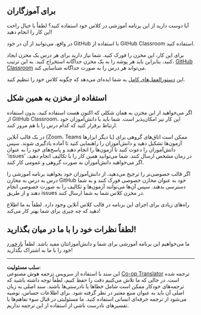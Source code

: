 <!--
CO_OP_TRANSLATOR_METADATA:
{
  "original_hash": "b37de02054fa6c0438ede6fabe1fdfb8",
  "translation_date": "2025-09-03T22:14:05+00:00",
  "source_file": "for-teachers.md",
  "language_code": "fa"
}
-->
## برای آموزگاران

آیا دوست دارید از این برنامه آموزشی در کلاس خود استفاده کنید؟ لطفاً با خیال راحت این کار را انجام دهید!

در واقع، می‌توانید از آن در خود GitHub با استفاده از GitHub Classroom استفاده کنید.

برای این کار، این مخزن را فورک کنید. شما نیاز دارید برای هر درس یک مخزن ایجاد کنید، بنابراین باید هر پوشه را به یک مخزن جداگانه استخراج کنید. به این ترتیب، [GitHub Classroom](https://classroom.github.com/classrooms) می‌تواند هر درس را به صورت جداگانه شناسایی کند.

این [دستورالعمل‌های کامل](https://github.blog/2020-03-18-set-up-your-digital-classroom-with-github-classroom/) به شما ایده‌ای می‌دهد که چگونه کلاس خود را تنظیم کنید.

## استفاده از مخزن به همین شکل

اگر می‌خواهید از این مخزن به همان شکلی که اکنون هست استفاده کنید، بدون استفاده از GitHub Classroom، این کار نیز امکان‌پذیر است. شما باید با دانش‌آموزان خود ارتباط برقرار کنید که کدام درس را با هم مرور کنند.

در یک قالب آنلاین (Zoom، Teams یا دیگر ابزارها) ممکن است اتاق‌های گروهی برای آزمون‌ها تشکیل دهید و دانش‌آموزان را راهنمایی کنید تا آماده یادگیری شوند. سپس دانش‌آموزان را دعوت کنید تا آزمون‌ها را انجام دهند و پاسخ‌های خود را به عنوان 'issues' در زمان مشخص ارسال کنند. شما می‌توانید همین کار را با تکالیف انجام دهید، اگر می‌خواهید دانش‌آموزان به صورت گروهی و عمومی کار کنند.

اگر قالب خصوصی‌تر را ترجیح می‌دهید، از دانش‌آموزان خود بخواهید برنامه آموزشی را درس به درس به مخازن GitHub خود به عنوان مخازن خصوصی فورک کنند و به شما دسترسی بدهند. سپس آن‌ها می‌توانند آزمون‌ها و تکالیف را به صورت خصوصی انجام دهند و از طریق issues در مخزن کلاس شما به شما ارسال کنند.

راه‌های زیادی برای اجرای این برنامه در قالب کلاس آنلاین وجود دارد. لطفاً به ما اطلاع دهید که چه چیزی برای شما بهتر کار می‌کند!

## لطفاً نظرات خود را با ما در میان بگذارید!

ما می‌خواهیم این برنامه آموزشی برای شما و دانش‌آموزانتان مفید باشد. لطفاً [بازخورد](https://forms.microsoft.com/Pages/ResponsePage.aspx?id=v4j5cvGGr0GRqy180BHbR2humCsRZhxNuI79cm6n0hRUQzRVVU9VVlU5UlFLWTRLWlkyQUxORTg5WS4u) خود را با ما به اشتراک بگذارید!

---

**سلب مسئولیت**:  
این سند با استفاده از سرویس ترجمه هوش مصنوعی [Co-op Translator](https://github.com/Azure/co-op-translator) ترجمه شده است. در حالی که ما تلاش می‌کنیم دقت را حفظ کنیم، لطفاً توجه داشته باشید که ترجمه‌های خودکار ممکن است شامل خطاها یا نادرستی‌ها باشند. سند اصلی به زبان اصلی آن باید به عنوان منبع معتبر در نظر گرفته شود. برای اطلاعات حساس، توصیه می‌شود از ترجمه حرفه‌ای انسانی استفاده کنید. ما مسئولیتی در قبال سوء تفاهم‌ها یا تفسیرهای نادرست ناشی از استفاده از این ترجمه نداریم.